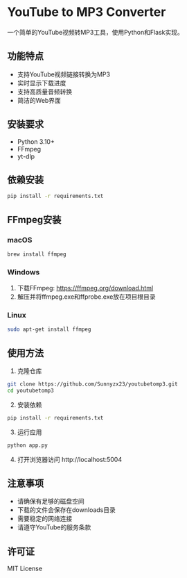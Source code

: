 # YouTube to MP3 Converter

一个简单的YouTube视频转MP3工具，使用Python和Flask实现。

## 功能特点

- 支持YouTube视频链接转换为MP3
- 实时显示下载进度
- 支持高质量音频转换
- 简洁的Web界面

## 安装要求

- Python 3.10+
- FFmpeg
- yt-dlp

## 依赖安装

```bash
pip install -r requirements.txt
```

## FFmpeg安装

### macOS
```bash
brew install ffmpeg
```

### Windows
1. 下载FFmpeg: https://ffmpeg.org/download.html
2. 解压并将ffmpeg.exe和ffprobe.exe放在项目根目录

### Linux
```bash
sudo apt-get install ffmpeg
```

## 使用方法

1. 克隆仓库
```bash
git clone https://github.com/Sunnyzx23/youtubetomp3.git
cd youtubetomp3
```

2. 安装依赖
```bash
pip install -r requirements.txt
```

3. 运行应用
```bash
python app.py
```

4. 打开浏览器访问 http://localhost:5004

## 注意事项

- 请确保有足够的磁盘空间
- 下载的文件会保存在downloads目录
- 需要稳定的网络连接
- 请遵守YouTube的服务条款

## 许可证

MIT License 